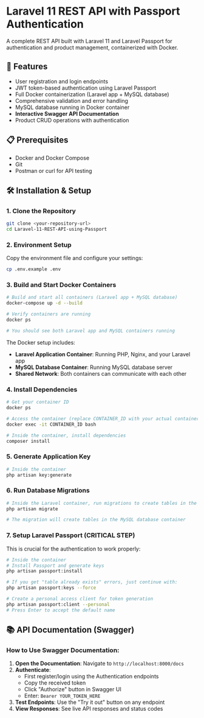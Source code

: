 # Laravel 11 REST API with Passport Authentication

A complete REST API built with Laravel 11 and Laravel Passport for authentication and product management, containerized with Docker.

## 🚀 Features

- User registration and login endpoints
- JWT token-based authentication using Laravel Passport
- Full Docker containerization (Laravel app + MySQL database)
- Comprehensive validation and error handling
- MySQL database running in Docker container
- **Interactive Swagger API Documentation**
- Product CRUD operations with authentication

## 📋 Prerequisites

- Docker and Docker Compose
- Git
- Postman or curl for API testing

## 🛠️ Installation & Setup

### 1. Clone the Repository

```bash
git clone <your-repository-url>
cd Laravel-11-REST-API-using-Passport
```

### 2. Environment Setup

Copy the environment file and configure your settings:

```bash
cp .env.example .env
```

### 3. Build and Start Docker Containers

```bash
# Build and start all containers (Laravel app + MySQL database)
docker-compose up -d --build

# Verify containers are running
docker ps

# You should see both Laravel app and MySQL containers running
```

The Docker setup includes:
- **Laravel Application Container**: Running PHP, Nginx, and your Laravel app
- **MySQL Database Container**: Running MySQL database server
- **Shared Network**: Both containers can communicate with each other

### 4. Install Dependencies

```bash
# Get your container ID
docker ps

# Access the container (replace CONTAINER_ID with your actual container ID)
docker exec -it CONTAINER_ID bash

# Inside the container, install dependencies
composer install
```

### 5. Generate Application Key

```bash
# Inside the container
php artisan key:generate
```

### 6. Run Database Migrations

```bash
# Inside the Laravel container, run migrations to create tables in the MySQL container
php artisan migrate

# The migration will create tables in the MySQL database container
```

### 7. Setup Laravel Passport (CRITICAL STEP)

This is crucial for the authentication to work properly:

```bash
# Inside the container
# Install Passport and generate keys
php artisan passport:install

# If you get "table already exists" errors, just continue with:
php artisan passport:keys --force

# Create a personal access client for token generation
php artisan passport:client --personal
# Press Enter to accept the default name
```



## 📚 API Documentation (Swagger)

### How to Use Swagger Documentation:

1. **Open the Documentation**: Navigate to `http://localhost:8000/docs`
2. **Authenticate**: 
   - First register/login using the Authentication endpoints
   - Copy the received token
   - Click "Authorize" button in Swagger UI
   - Enter: `Bearer YOUR_TOKEN_HERE`
3. **Test Endpoints**: Use the "Try it out" button on any endpoint
4. **View Responses**: See live API responses and status codes
